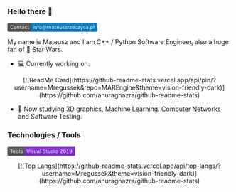 ### Hello there 👋

<!-- **Mregussek/Mregussek** is a ✨ _special_ ✨ repository because its `README.md` (this file) appears on your GitHub profile. -->

<svg xmlns="http://www.w3.org/2000/svg" xmlns:xlink="http://www.w3.org/1999/xlink" width="202" height="20" role="img" aria-label="Contact: info@mateuszrzeczyca.pl"><title>Contact: info@mateuszrzeczyca.pl</title><linearGradient id="s" x2="0" y2="100%"><stop offset="0" stop-color="#bbb" stop-opacity=".1"/><stop offset="1" stop-opacity=".1"/></linearGradient><clipPath id="r"><rect width="202" height="20" rx="3" fill="#fff"/></clipPath><g clip-path="url(#r)"><rect width="53" height="20" fill="#555"/><rect x="53" width="149" height="20" fill="#007ec6"/><rect width="202" height="20" fill="url(#s)"/></g><g fill="#fff" text-anchor="middle" font-family="Verdana,Geneva,DejaVu Sans,sans-serif" text-rendering="geometricPrecision" font-size="110"><text aria-hidden="true" x="275" y="150" fill="#010101" fill-opacity=".3" transform="scale(.1)" textLength="430">Contact</text><text x="275" y="140" transform="scale(.1)" fill="#fff" textLength="430">Contact</text><text aria-hidden="true" x="1265" y="150" fill="#010101" fill-opacity=".3" transform="scale(.1)" textLength="1390">info@mateuszrzeczyca.pl</text><text x="1265" y="140" transform="scale(.1)" fill="#fff" textLength="1390">info@mateuszrzeczyca.pl</text></g></svg>

My name is Mateusz and I am C++ / Python Software Engineer, also a huge fan of :space_invader: Star Wars.

- :computer: Currently working on:

<p align="center">
[![ReadMe Card](https://github-readme-stats.vercel.app/api/pin/?username=Mregussek&repo=MAREngine&theme=vision-friendly-dark)](https://github.com/anuraghazra/github-readme-stats)
</p>

- :microscope: Now studying 3D graphics, Machine Learning, Computer Networks and Software Testing.

### Technologies / Tools

<svg xmlns="http://www.w3.org/2000/svg" xmlns:xlink="http://www.w3.org/1999/xlink" width="152" height="20" role="img" aria-label="Tools: Visual Studio 2019"><title>Tools: Visual Studio 2019</title><linearGradient id="s" x2="0" y2="100%"><stop offset="0" stop-color="#bbb" stop-opacity=".1"/><stop offset="1" stop-opacity=".1"/></linearGradient><clipPath id="r"><rect width="152" height="20" rx="3" fill="#fff"/></clipPath><g clip-path="url(#r)"><rect width="39" height="20" fill="#555"/><rect x="39" width="113" height="20" fill="blueviolet"/><rect width="152" height="20" fill="url(#s)"/></g><g fill="#fff" text-anchor="middle" font-family="Verdana,Geneva,DejaVu Sans,sans-serif" text-rendering="geometricPrecision" font-size="110"><text aria-hidden="true" x="205" y="150" fill="#010101" fill-opacity=".3" transform="scale(.1)" textLength="290">Tools</text><text x="205" y="140" transform="scale(.1)" fill="#fff" textLength="290">Tools</text><text aria-hidden="true" x="945" y="150" fill="#010101" fill-opacity=".3" transform="scale(.1)" textLength="1030">Visual Studio 2019</text><text x="945" y="140" transform="scale(.1)" fill="#fff" textLength="1030">Visual Studio 2019</text></g></svg>

<p align="center">
[![Top Langs](https://github-readme-stats.vercel.app/api/top-langs/?username=Mregussek&theme=vision-friendly-dark)](https://github.com/anuraghazra/github-readme-stats)
</p>
